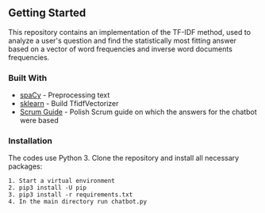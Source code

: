 ## Getting Started

This repository contains an implementation of the TF-IDF method, used to analyze a user's question and find the statistically most fitting answer based on a vector of word frequencies and inverse word documents frequencies. 

### Built With

* [spaCy](https://spacy.io/models) - Preprocessing text
* [sklearn](https://scikit-learn.org/stable/modules/generated/sklearn.feature_extraction.text.TfidfVectorizer.html) - Build TfidfVectorizer
* [Scrum Guide](https://scrumguides.org/docs/scrumguide/v2020/2020-Scrum-Guide-Polish.pdf) - Polish Scrum guide on which the answers for the chatbot were based

### Installation

The codes use Python 3. Clone the repository and install all necessary packages:

```
1. Start a virtual environment
2. pip3 install -U pip
3. pip3 install -r requirements.txt
4. In the main directory run chatbot.py
```
